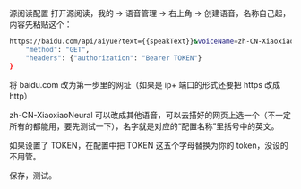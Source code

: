 源阅读配置
打开源阅读，我的 -> 语音管理 -> 右上角 -> 创建语音，名称自己起，内容先粘贴这个：
```sh
https://baidu.com/api/aiyue?text={{speakText}}&voiceName=zh-CN-XiaoxiaoNeural&speed={{speakSpeed*4}},{
    "method": "GET",
    "headers": {"authorization": "Bearer TOKEN"}
}
```
将 baidu.com 改为第一步里的网址（如果是 ip+ 端口的形式还要把 https 改成 http）

zh-CN-XiaoxiaoNeural 可以改成其他语音，可以去搭好的网页上选一个（不一定所有的都能用，要先测试一下），名字就是对应的“配置名称”里括号中的英文。

如果设置了 TOKEN，在配置中把 TOKEN 这五个字母替换为你的 token，没设的不用管。

保存，测试。
